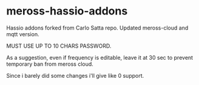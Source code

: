 # meross-hassio-addons
Hassio addons forked from Carlo Satta repo.
Updated meross-cloud and mqtt version.

MUST USE UP TO 10 CHARS PASSWORD.

As a suggestion, even if frequency is editable, leave it at 30 sec to prevent temporary ban from meross cloud.

Since i barely did some changes i'll give like 0 support.
